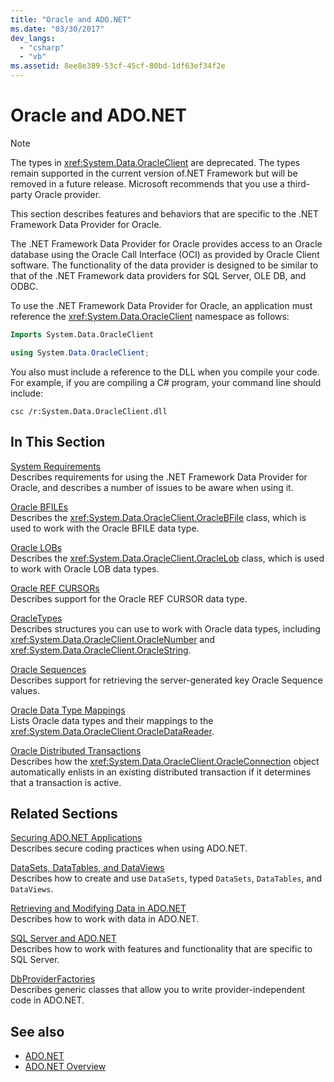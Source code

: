 ```yaml
---
title: "Oracle and ADO.NET"
ms.date: "03/30/2017"
dev_langs: 
  - "csharp"
  - "vb"
ms.assetid: 8ee8e389-53cf-45cf-80bd-1df63ef34f2e
---
```

# Oracle and ADO.NET
> [!NOTE]
> The types in <xref:System.Data.OracleClient> are deprecated. The types remain supported in the current version of.NET Framework but will be removed in a future release. Microsoft recommends that you use a third-party Oracle provider.  
  
 This section describes features and behaviors that are specific to the .NET Framework Data Provider for Oracle.  
  
 The .NET Framework Data Provider for Oracle provides access to an Oracle database using the Oracle Call Interface (OCI) as provided by Oracle Client software. The functionality of the data provider is designed to be similar to that of the .NET Framework data providers for SQL Server, OLE DB, and ODBC.  
  
 To use the .NET Framework Data Provider for Oracle, an application must reference the <xref:System.Data.OracleClient> namespace as follows:  
  
```vb  
Imports System.Data.OracleClient  
```  
  
```csharp  
using System.Data.OracleClient;  
```  
  
 You also must include a reference to the DLL when you compile your code. For example, if you are compiling a C# program, your command line should include:  
  
```console
csc /r:System.Data.OracleClient.dll  
```  
  
## In This Section  
 [System Requirements](system-requirements-for-the-dotnet-data-provider-for-oracle.md)  
 Describes requirements for using the .NET Framework Data Provider for Oracle, and describes a number of issues to be aware when using it.  
  
 [Oracle BFILEs](oracle-bfiles.md)  
 Describes the <xref:System.Data.OracleClient.OracleBFile> class, which is used to work with the Oracle BFILE data type.  
  
 [Oracle LOBs](oracle-lobs.md)  
 Describes the <xref:System.Data.OracleClient.OracleLob> class, which is used to work with Oracle LOB data types.  
  
 [Oracle REF CURSORs](oracle-ref-cursors.md)  
 Describes support for the Oracle REF CURSOR data type.  
  
 [OracleTypes](oracletypes.md)  
 Describes structures you can use to work with Oracle data types, including <xref:System.Data.OracleClient.OracleNumber> and <xref:System.Data.OracleClient.OracleString>.  
  
 [Oracle Sequences](oracle-sequences.md)  
 Describes support for retrieving the server-generated key Oracle Sequence values.  
  
 [Oracle Data Type Mappings](oracle-data-type-mappings.md)  
 Lists Oracle data types and their mappings to the <xref:System.Data.OracleClient.OracleDataReader>.  
  
 [Oracle Distributed Transactions](oracle-distributed-transactions.md)  
 Describes how the <xref:System.Data.OracleClient.OracleConnection> object automatically enlists in an existing distributed transaction if it determines that a transaction is active.  
  
## Related Sections  
 [Securing ADO.NET Applications](securing-ado-net-applications.md)  
 Describes secure coding practices when using ADO.NET.  
  
 [DataSets, DataTables, and DataViews](./dataset-datatable-dataview/index.md)  
 Describes how to create and use `DataSets`, typed `DataSets`, `DataTables`, and `DataViews`.  
  
 [Retrieving and Modifying Data in ADO.NET](retrieving-and-modifying-data.md)  
 Describes how to work with data in ADO.NET.  
  
 [SQL Server and ADO.NET](./sql/index.md)  
 Describes how to work with features and functionality that are specific to SQL Server.  
  
 [DbProviderFactories](dbproviderfactories.md)  
 Describes generic classes that allow you to write provider-independent code in ADO.NET.  
  
## See also

- [ADO.NET](index.md)
- [ADO.NET Overview](ado-net-overview.md)
